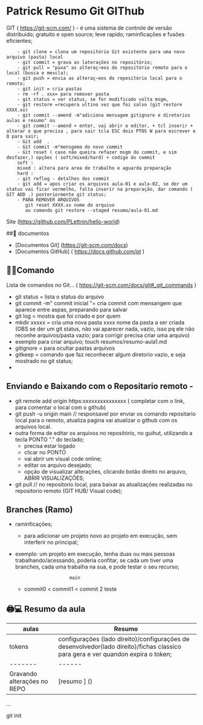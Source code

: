# Patrick Resumo Git GIThub     


 GIT  ( https://git-scm.com/ )
        - é uma sistema de controle de versão distribuido;
        gratuito e open source;
        leve rapido; 
        raminficaçôes e fusões eficientes; 

        - git clone = clona um repositório Git existente para uma novo arquivo (pasta) local
        - git commit = grava as laterações no repositório;
        - git pull = "puxa" as alteraç~eos do repositório remoto para o local (busca e mescla);
        - git push = envia as alteraç~eos do repositório local para o remoto;
        - git init = cria pastas
        - rm -rf . xxx= para remover pasta
        - git status = ver status, se for modificado volta msgm, 
        - git restore =recupera ultino vez que foi salvo (git restore XXXX.xx)
        - git commit --amend -m"adiciona mensagem gitignore e diretorios aulas e resumo" ou 
        - git commit --amend + enter, vai abrir o editor, + tcl inserir + alterar o que precisa , para sair tcla ESC dois PTOS W para escrever e Q para sair;
        - Git add  . 
        - Git commit -m"mensgema do novo commit
        - Git reset ( caso não queira refazer msgm do commit, e sim desfazer,) opções ( soft/mixed/hard) + codigo do commit
        soft :
        mixed : altera para area de trabalho e aguarda preparação
        hard :
        - git reflog - detalhes dos commit
        - git add = apos criar os arquivos aula-01 e aula-02, se der um status vai ficar vermelho, falta inserir na preparação, dar comando ( GIT ADD .) posteriormente git status;
        - PARA REMOVER ARQUIVOS
           git reset XXXX.xx nome do arquivo  
           ou comando git restore --staged resumo/aula-01.md 
        
        
       

Site (https://github.com/PLettnin/hello-world)

##📖 documentos
- [Documentos Git] (https://git-scm.com/docs)
- [Documentos GitHub] ( https://docs.github.com/pt )


## 👩‍💻Comando
Lista de comandos no Git... ( https://git-scm.com/docs/git#_git_commands )
- git status  = lista o status do arquivo
- git commit -m" commit inicial "= cria commit com mensangem que aparece entre aspas, preparando para salvar
- git log = mostra que foi criado e por quem 
- mkdir xxxxx = cria uma nova pasta xxxx nome da pasta a ser criada (OBS se der um git status, não vai aparecer nada, vazio, isso pq ele não reconhe arquivos/pasta vazio; para corrigir precisa criar uma arquivo)
- exemplo para criar arquivo; touch resumos/resumo-aula1.md
- gitignore = para ocultar pastas arquivos 
- gitkeep = comando que faz reconhecer algum diretorio vazio, e seja mostrado no git status;
- 
## Enviando e Baixando com o Repositario remoto - 

 - git remote add origin https:xxxxxxxxxxxxxxx ( completar com o link, para comentar o local com o github)
 - git push -u origin main // responsavel por enviar os comando repositario local para o remoto, atualiza pagina vai atualizar o github com os arquivos local.
 - outra forma de editar os arquivos no repositório, no guihut, utilizando a tecla PONTO "." do teclado; 
      -  precisa estar logado
      - clicar no PONTO
      - vai abrir um visual code online; 
      - editar os arquivo desejado;
      - opção de visualizar alterações, clicando botão direito no arquivo, ABRIR VISUALIZAÇÕES;
  - git pull // no repositorio local, para baixar as atualizações realizadas no repositorio remoto (GIT HUB/ Visual code);

## Branches (Ramo)
 - raminficaçôes;
   - para adicionar um projeto novo ao projeto em execução, sem interferir no principal;

 - exemplo:
 um projeto em execução, tenha duas ou mais pessoas trabalhando/acessando, poderia confitar, se cada um tiver uma branches, cada uma trabalha na sua, e pode testar o seu recurso;

                           main         
   - commit0 < commit1 < commit 2
                           teste
   


## 🖨💻 Resumo da aula

| aulas | Resumo|
|-------| ------|
|tokens | configurações (lado direito)/configurações de desenvolvedor(lado direito)/fichas classico para gera e ver quandon expira o token; |
|-------| ------|
| Gravando alterações no REPO |[resumo ] ()|


...

git init



